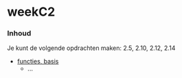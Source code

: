 # weekC2 [](title-id)

### Inhoud[](toc-id)



Je kunt de volgende opdrachten maken:
2.5, 2.10, 2.12, 2.14

- [functies, basis](../../functies/basis/opdr_tellen.md)
  - ...